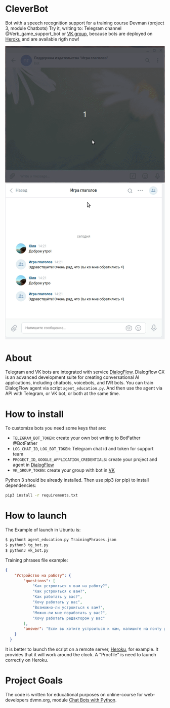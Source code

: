 # CleverBot
Bot with a speech recognition support for a  training course Devman (project 3, module Chatbots)
Try it, writing to: Telegram channel @Verb_game_support_bot or [VK group](https://vk.com/public198736597), because bots are deployed on [Heroku](heroku.com) and are available rigth now!

![tg_bot_demo](https://github.com/Yulia51188/CleverBot/blob/master/tg_bot_demo_2.gif) ![vk_bot_demo](https://github.com/Yulia51188/CleverBot/blob/master/vk_bot_demo_3.gif)

# About
Telegram and VK bots are integrated with service [DialogFlow](https://cloud.google.com/dialogflow/). Dialogflow CX is an advanced development suite for creating conversational AI applications, including chatbots, voicebots, and IVR bots. You can train DialogFlow agent via script `agent_education.py`. And then use the agent via API with Telegram, or VK bot, or both at the same time.

# How to install
To customize bots you need some keys that are:
- `TELEGRAM_BOT_TOKEN`: create your own bot writing to BotFather @BotFather
- `LOG_CHAT_ID`, `LOG_BOT_TOKEN`: Telegram chat id and token for support team
- `PROGECT_ID`, `GOOGLE_APPLICATION_CREDENTIALS`: create your project and agent in [DialogFlow](https://cloud.google.com/dialogflow/es/docs/quick/setup)
- `VK_GROUP_TOKEN`: create your group with bot in [VK](https://vk.com/dev/bots)

Python 3 should be already installed. Then use pip3 (or pip) to install dependencies:

```bash
pip3 install -r requirements.txt
```

# How to launch
The Example of launch in Ubuntu is:

```bash
$ python3 agent_education.py TrainingPhrases.json 
$ python3 tg_bot.py 
$ python3 vk_bot.py 
```
Training phrases file example:
```json
{
    "Устройство на работу": {
        "questions": [
            "Как устроиться к вам на работу?",
            "Как устроиться к вам?",
            "Как работать у вас?",
            "Хочу работать у вас",
            "Возможно-ли устроиться к вам?",
            "Можно-ли мне поработать у вас?",
            "Хочу работать редактором у вас"
        ],
        "answer": "Если вы хотите устроиться к нам, напишите на почту game-of-verbs@gmail.com мини-эссе о себе и прикрепите ваше портфолио."
    }
  }
  ```
It is better to launch the script on a remote server, [Heroku](https://devcenter.heroku.com/articles/how-heroku-works), for example. It provides that it will work around the clock. A "Procfile" is need to launch correctly on Heroku.

# Project Goals

The code is written for educational purposes on online-course for web-developers dvmn.org, module [Chat Bots with Python](https://dvmn.org/modules/chat-bots/lesson/support-bot).

